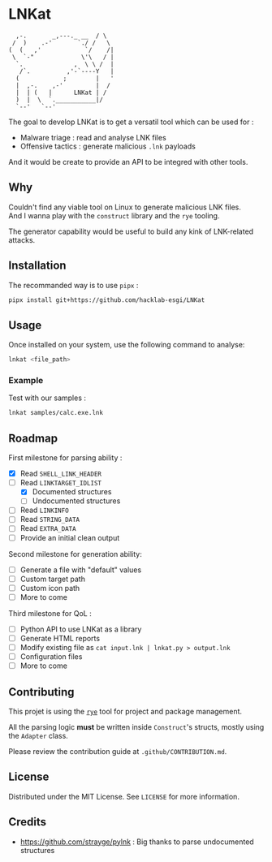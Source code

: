 # LNKat

```
  ,-.       _,---._ __  / \
 /  )    .-'       `./ /   \
(  (   ,'            `/    /|
 \  `-"             \'\   / |
  `.              ,  \ \ /  |
   /`.          ,'-`----Y   |
  (            ;        |   '
  |  ,-.    ,-'         |  /
  |  | (   |      LNKat | /
  )  |  \  `.___________|/
  `--'   `--'

```

The goal to develop LNKat is to get a versatil tool which can be used for :  
- Malware triage : read and analyse LNK files  
- Offensive tactics : generate malicious `.lnk` payloads  

And it would be create to provide an API to be integred with other tools.

## Why

Couldn't find any viable tool on Linux to generate malicious LNK files.  
And I wanna play with the `construct` library and the `rye` tooling.

The generator capability would be useful to build any kink of LNK-related attacks.

## Installation

The recommanded way is to use `pipx` :
```sh
pipx install git+https://github.com/hacklab-esgi/LNKat
```

## Usage

Once installed on your system, use the following command to analyse:
```sh
lnkat <file_path>
```

### Example
Test with our samples :  
```sh
lnkat samples/calc.exe.lnk
```

## Roadmap

First milestone for parsing ability :
- [x] Read `SHELL_LINK_HEADER`
- [ ] Read `LINKTARGET_IDLIST`
    - [x] Documented structures
    - [ ] Undocumented structures
- [ ] Read `LINKINFO`
- [ ] Read `STRING_DATA`
- [ ] Read `EXTRA_DATA`
- [ ] Provide an initial clean output

Second milestone for generation ability:
- [ ] Generate a file with "default" values
- [ ] Custom target path
- [ ] Custom icon path
- [ ] More to come

Third milestone for QoL :
- [ ] Python API to use LNKat as a library
- [ ] Generate HTML reports
- [ ] Modify existing file as `cat input.lnk | lnkat.py > output.lnk`
- [ ] Configuration files
- [ ] More to come

## Contributing

This projet is using the [`rye`](https://rye.astral.sh/) tool for project and package management.

All the parsing logic **must** be written inside `Construct`'s structs, mostly using the `Adapter` class.

Please review the contribution guide at `.github/CONTRIBUTION.md`.

## License

Distributed under the MIT License. See `LICENSE` for more information.

## Credits

- https://github.com/strayge/pylnk : Big thanks to parse undocumented structures

